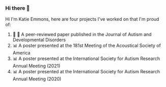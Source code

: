 ### Hi there 👋

Hi I'm Katie Emmons, here are four projects I've worked on that I'm proud of:

1. 📖 📄 A peer-reviewed paper published in the Journal of Autism and Developmental Disorders 
2. 📊 A poster presented at the 181st Meeting of the Acoustical Society of America
3. 📊 A poster presented at the International Society for Autism Research Annual Meeting (2021)
4. 📊 A poster presented at the International Society for Autism Research Annual Meeting (2020)
